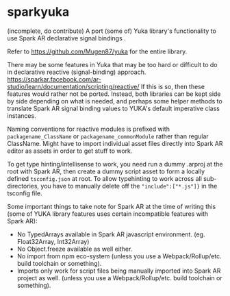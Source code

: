 # sparkyuka
(incomplete, do contribute) A port (some of) Yuka library's functionality to use Spark AR declarative signal bindings .

Refer to https://github.com/Mugen87/yuka for the entire library.

There may be some features in Yuka that may be too hard or difficult to do in declarative reactive (signal-binding) approach. https://sparkar.facebook.com/ar-studio/learn/documentation/scripting/reactive/ If this is so, then these features would rather not be ported. Instead, both libraries can be kept side by side depending on what is needed, and perhaps some helper methods to translate Spark AR signal binding values to YUKA's default imperative class instances.

Naming conventions for reactive modules is prefixed with `packagename_ClassName` or `packagename_commonModule` rather than regular ClassName. Might have to import individual asset files directly into Spark AR editor as assets in order to get stuff to work.

To get type hinting/intellisense to work, you need run a dummy .arproj at the root with Spark AR, then create a dummy script asset to form a locally defined `tsconfig.json` at root. To allow typehinting to work across all sub-directories, you have to manually delete off the `"include":["*.js"]}` in the tsconfig file.

Some important things to take note for Spark AR at the time of writing this (some of YUKA library features uses certain incompatible features with Spark AR):

- No TypedArrays available in Spark AR javascript environment. (eg. Float32Array, Int32Array)
- No Object.freeze available as well either.
- No import from npm eco-system (unless you use a Webpack/Rollup/etc. build toolchain or something).
- Imports only work for script files being manually imported into Spark AR project as well.  (unless you use a Webpack/Rollup/etc. build toolchain or something).